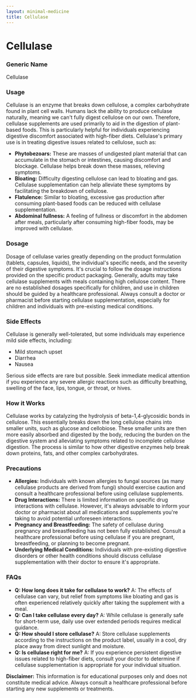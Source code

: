 ```yaml
---
layout: minimal-medicine
title: Cellulase
---
```


# Cellulase
### Generic Name
Cellulase

### Usage

Cellulase is an enzyme that breaks down cellulose, a complex carbohydrate found in plant cell walls.  Humans lack the ability to produce cellulase naturally, meaning we can't fully digest cellulose on our own.  Therefore, cellulase supplements are used primarily to aid in the digestion of plant-based foods.  This is particularly helpful for individuals experiencing digestive discomfort associated with high-fiber diets.  Cellulase's primary use is in treating digestive issues related to cellulose, such as:

* **Phytobezoars:** These are masses of undigested plant material that can accumulate in the stomach or intestines, causing discomfort and blockage. Cellulase helps break down these masses, relieving symptoms.
* **Bloating:**  Difficulty digesting cellulose can lead to bloating and gas. Cellulase supplementation can help alleviate these symptoms by facilitating the breakdown of cellulose.
* **Flatulence:** Similar to bloating, excessive gas production after consuming plant-based foods can be reduced with cellulase supplementation.
* **Abdominal fullness:** A feeling of fullness or discomfort in the abdomen after meals, particularly after consuming high-fiber foods, may be improved with cellulase.


### Dosage

Dosage of cellulase varies greatly depending on the product formulation (tablets, capsules, liquids), the individual's specific needs, and the severity of their digestive symptoms.  It's crucial to follow the dosage instructions provided on the specific product packaging.  Generally, adults may take cellulase supplements with meals containing high cellulose content.   There are no established dosages specifically for children, and use in children should be guided by a healthcare professional.   Always consult a doctor or pharmacist before starting cellulase supplementation, especially for children and individuals with pre-existing medical conditions.


### Side Effects

Cellulase is generally well-tolerated, but some individuals may experience mild side effects, including:

* Mild stomach upset
* Diarrhea
* Nausea


Serious side effects are rare but possible.  Seek immediate medical attention if you experience any severe allergic reactions such as difficulty breathing, swelling of the face, lips, tongue, or throat, or hives.


### How it Works

Cellulase works by catalyzing the hydrolysis of beta-1,4-glycosidic bonds in cellulose.  This essentially breaks down the long cellulose chains into smaller units, such as glucose and cellobiose.  These smaller units are then more easily absorbed and digested by the body, reducing the burden on the digestive system and alleviating symptoms related to incomplete cellulose digestion.  The process is similar to how other digestive enzymes help break down proteins, fats, and other complex carbohydrates.


### Precautions

* **Allergies:** Individuals with known allergies to fungal sources (as many cellulase products are derived from fungi) should exercise caution and consult a healthcare professional before using cellulase supplements.
* **Drug Interactions:**  There is limited information on specific drug interactions with cellulase. However, it's always advisable to inform your doctor or pharmacist about all medications and supplements you're taking to avoid potential unforeseen interactions.
* **Pregnancy and Breastfeeding:** The safety of cellulase during pregnancy and breastfeeding has not been fully established.  Consult a healthcare professional before using cellulase if you are pregnant, breastfeeding, or planning to become pregnant.
* **Underlying Medical Conditions:** Individuals with pre-existing digestive disorders or other health conditions should discuss cellulase supplementation with their doctor to ensure it's appropriate.

### FAQs

* **Q: How long does it take for cellulase to work?**  A: The effects of cellulase can vary, but relief from symptoms like bloating and gas is often experienced relatively quickly after taking the supplement with a meal.
* **Q: Can I take cellulase every day?**  A: While cellulase is generally safe for short-term use, daily use over extended periods requires medical guidance.
* **Q: How should I store cellulase?**  A: Store cellulase supplements according to the instructions on the product label, usually in a cool, dry place away from direct sunlight and moisture.
* **Q: Is cellulase right for me?** A:  If you experience persistent digestive issues related to high-fiber diets, consult your doctor to determine if cellulase supplementation is appropriate for your individual situation.


**Disclaimer:**  This information is for educational purposes only and does not constitute medical advice.  Always consult a healthcare professional before starting any new supplements or treatments.
